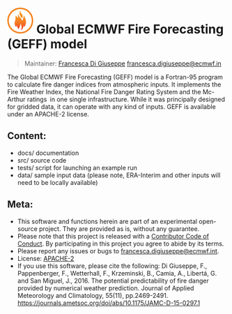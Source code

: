 # ![Logo](src/common/images/flames-logo_thumb.png) Global ECMWF Fire Forecasting (GEFF) model

> Maintainer: [Francesca Di Giuseppe](https://www.ecmwf.int/en/about/who-we-are/staff-profiles/francesca-di-giuseppe) francesca.digiuseppe@ecmwf.in

The Global ECMWF Fire Forecasting (GEFF) model is a Fortran-95 program to calculate fire danger indices from atmospheric inputs. 
It implements the Fire Weather Index, the National Fire Danger Rating System and the Mc-Arthur ratings in one single infrastructure. 
While it was principally designed for gridded data, it can operate with any kind of inputs.
GEFF is available under an APACHE-2 license.

## Content:

- docs/ documentation
- src/ source code
- tests/ script for launching an example run 
- data/ sample input data (please note, ERA-Interim and other inputs will need to be locally available)

## Meta:

-   This software and functions herein are part of an experimental open-source project. They are provided as is, without any guarantee.
-   Please note that this project is released with a [Contributor Code of Conduct](CONDUCT.md). By participating in this project you agree to abide by its terms.
-   Please report any issues or bugs to francesca.digiuseppe@ecmwf.int.
-   License: [APACHE-2](LICENSE)
-   If you use this software, please cite the following:
    Di Giuseppe, F., Pappenberger, F., Wetterhall, F., Krzeminski, B., Camia, A., Libertá, G. and San Miguel, J., 2016. 
    The potential predictability of fire danger provided by numerical weather prediction. Journal of Applied Meteorology and Climatology, 55(11), pp.2469-2491.
    https://journals.ametsoc.org/doi/abs/10.1175/JAMC-D-15-0297.1
